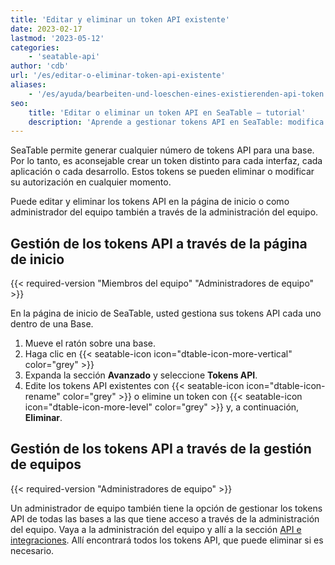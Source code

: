 ```yaml
---
title: 'Editar y eliminar un token API existente'
date: 2023-02-17
lastmod: '2023-05-12'
categories:
    - 'seatable-api'
author: 'cdb'
url: '/es/editar-o-eliminar-token-api-existente'
aliases:
    - '/es/ayuda/bearbeiten-und-loeschen-eines-existierenden-api-token'
seo:
    title: 'Editar o eliminar un token API en SeaTable – tutorial'
    description: 'Aprende a gestionar tokens API en SeaTable: modifica permisos, elimínalos o contrólalos desde la administración del equipo.'
---
```


SeaTable permite generar cualquier número de tokens API para una base. Por lo tanto, es aconsejable crear un token distinto para cada interfaz, cada aplicación o cada desarrollo. Estos tokens se pueden eliminar o modificar su autorización en cualquier momento.

Puede editar y eliminar los tokens API en la página de inicio o como administrador del equipo también a través de la administración del equipo.

## Gestión de los tokens API a través de la página de inicio

{{< required-version "Miembros del equipo" "Administradores de equipo" >}}

En la página de inicio de SeaTable, usted gestiona sus tokens API cada uno dentro de una Base.

1. Mueve el ratón sobre una base.
2. Haga clic en {{< seatable-icon icon="dtable-icon-more-vertical" color="grey" >}}
3. Expanda la sección **Avanzado** y seleccione **Tokens API**.
4. Edite los tokens API existentes con {{< seatable-icon icon="dtable-icon-rename" color="grey" >}} o elimine un token con {{< seatable-icon icon="dtable-icon-more-level" color="grey" >}} y, a continuación, **Eliminar**.

## Gestión de los tokens API a través de la gestión de equipos

{{< required-version "Administradores de equipo" >}}

Un administrador de equipo también tiene la opción de gestionar los tokens API de todas las bases a las que tiene acceso a través de la administración del equipo. Vaya a la administración del equipo y allí a la sección [API e integraciones](https://account.seatable.com/api). Allí encontrará todos los tokens API, que puede eliminar si es necesario.
